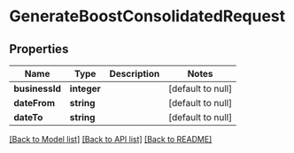 # GenerateBoostConsolidatedRequest

## Properties
Name | Type | Description | Notes
------------ | ------------- | ------------- | -------------
**businessId** | **integer** |  | [default to null]
**dateFrom** | **string** |  | [default to null]
**dateTo** | **string** |  | [default to null]

[[Back to Model list]](../README.md#documentation-for-models) [[Back to API list]](../README.md#documentation-for-api-endpoints) [[Back to README]](../README.md)


